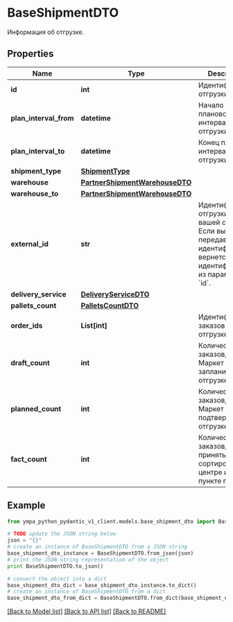 # BaseShipmentDTO

Информация об отгрузке.

## Properties
Name | Type | Description | Notes
------------ | ------------- | ------------- | -------------
**id** | **int** | Идентификатор отгрузки. | [optional] 
**plan_interval_from** | **datetime** | Начало планового интервала отгрузки. | [optional] 
**plan_interval_to** | **datetime** | Конец планового интервала отгрузки. | [optional] 
**shipment_type** | [**ShipmentType**](ShipmentType.md) |  | [optional] 
**warehouse** | [**PartnerShipmentWarehouseDTO**](PartnerShipmentWarehouseDTO.md) |  | [optional] 
**warehouse_to** | [**PartnerShipmentWarehouseDTO**](PartnerShipmentWarehouseDTO.md) |  | [optional] 
**external_id** | **str** | Идентификатор отгрузки в вашей системе. Если вы еще не передавали идентификатор, вернется идентификатор из параметра &#x60;id&#x60;. | [optional] 
**delivery_service** | [**DeliveryServiceDTO**](DeliveryServiceDTO.md) |  | [optional] 
**pallets_count** | [**PalletsCountDTO**](PalletsCountDTO.md) |  | [optional] 
**order_ids** | **List[int]** | Идентификаторы заказов в отгрузке. | 
**draft_count** | **int** | Количество заказов, которое Маркет запланировал к отгрузке. | [optional] 
**planned_count** | **int** | Количество заказов, которое Маркет подтвердил к отгрузке. | [optional] 
**fact_count** | **int** | Количество заказов, принятых в сортировочном центре или пункте приема. | [optional] 

## Example

```python
from ympa_python_pydantic_v1_client.models.base_shipment_dto import BaseShipmentDTO

# TODO update the JSON string below
json = "{}"
# create an instance of BaseShipmentDTO from a JSON string
base_shipment_dto_instance = BaseShipmentDTO.from_json(json)
# print the JSON string representation of the object
print BaseShipmentDTO.to_json()

# convert the object into a dict
base_shipment_dto_dict = base_shipment_dto_instance.to_dict()
# create an instance of BaseShipmentDTO from a dict
base_shipment_dto_from_dict = BaseShipmentDTO.from_dict(base_shipment_dto_dict)
```
[[Back to Model list]](../README.md#documentation-for-models) [[Back to API list]](../README.md#documentation-for-api-endpoints) [[Back to README]](../README.md)


